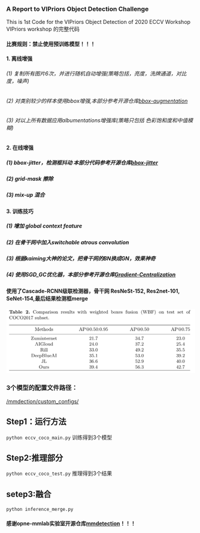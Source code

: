 ### A Report to VIPriors Object Detection Challenge
 This is 1st Code for the VIPriors Object Detection of 2020 ECCV Workshop
 VIPriors workshop 的完整代码
#### 比赛规则：禁止使用预训练模型！！！

#### 1. 离线增强
###### (1) 复制所有图片6次，并进行随机自动增强(策略包括，亮度，洗牌通道，对比度，噪声)
###### (2) 对类别较少的样本使用bbox增强,本部分参考开源仓库[bbox-augmentation](https://github.com/mukopikmin/bounding-box-augmentation)
###### (3) 对以上所有数据应用albumentations增强库(策略只包括 色彩饱和度和中值模糊)

#### 2. 在线增强
##### (1) bbox-jitter，检测框抖动 本部分代码参考开源仓库[bbox-jitter](https://github.com/cizhenshi)
##### (2) grid-mask 擦除
##### (3) mix-up 混合

#### 3. 训练技巧
##### (1) 增加 global context feature
##### (2) 在骨干网中加入switchable atrous convolution 
##### (3) 根据kaiming大神的论文，把骨干网的BN换成GN，效果神奇 
##### (4) 使用SGD_GC优化器，本部分参考开源仓库[Gradient-Centralization](https://github.com/Yonghongwei/Gradient-Centralization)

#### 使用了Cascade-RCNN级联检测器，骨干网 ResNeSt-152, Res2net-101, SeNet-154,最后结果检测框merge 

##### ![实验结果](/img/20201221125932.png)

### 3个模型的配置文件路径：
 [/mmdection/custom_configs/](/mmdection/custom_configs/)
## Step1：运行方法 
```python eccv_coco_main.py```
训练得到3个模型
## Step2:推理部分
```python eccv_coco_test.py```
推理得到3个结果
## setep3:融合
```python inference_merge.py```

#### 感谢opne-mmlab实验室开源仓库[mmdetection](https://github.com/open-mmlab/mmdetection)！！！
